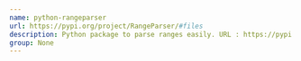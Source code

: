 ```yaml
---
name: python-rangeparser
url: https://pypi.org/project/RangeParser/#files
description: Python package to parse ranges easily. URL : https://pypi.org/project/RangeParser/#files Groups : None
group: None
---
```

